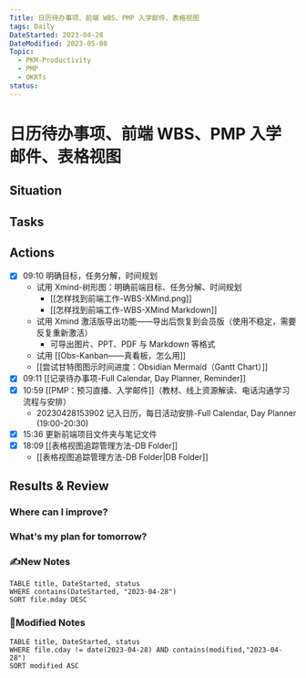 ```yaml
---
Title: 日历待办事项、前端 WBS、PMP 入学邮件、表格视图
tags: Daily
DateStarted: 2023-04-28
DateModified: 2023-05-08
Topic:
  - PKM-Productivity
  - PMP
  - OKRTs
status:
---
```


# 日历待办事项、前端 WBS、PMP 入学邮件、表格视图

## Situation

## Tasks

## Actions

- [x] 09:10 明确目标，任务分解，时间规划
  - 试用 Xmind-树形图：明确前端目标、任务分解、时间规划
    - [[怎样找到前端工作-WBS-XMind.png]]
    - [[怎样找到前端工作-WBS-XMind Markdown]]
  - 试用 Xmind 激活版导出功能——导出后恢复到会员版（使用不稳定，需要反复重新激活）
    - 可导出图片、PPT、PDF 与 Markdown 等格式
  - 试用 [[Obs-Kanban——真看板，怎么用]]
  - [[尝试甘特图图示时间进度：Obsidian Mermaid（Gantt Chart）]]
- [x] 09:11 [[记录待办事项-Full Calendar, Day Planner, Reminder]]
- [x] 10:59 [[PMP：预习直播、入学邮件]]（教材、线上资源解读、电话沟通学习流程与安排）
  - 20230428153902 记入日历，每日活动安排-Full Calendar, Day Planner (19:00-20:30)
- [x] 15:36 更新前端项目文件夹与笔记文件
- [x] 18:09 [[表格视图追踪管理方法-DB Folder]]
  - [[表格视图追踪管理方法-DB Folder|DB Folder]]

## Results & Review

### Where can I improve?

### What's my plan for tomorrow?

### ✍️New Notes

```dataview
TABLE title, DateStarted, status
WHERE contains(DateStarted, "2023-04-28")
SORT file.mday DESC
```

### 📝Modified Notes

```dataview
TABLE title, DateStarted, status
WHERE file.cday != date(2023-04-28) AND contains(modified,"2023-04-28")
SORT modified ASC
```
